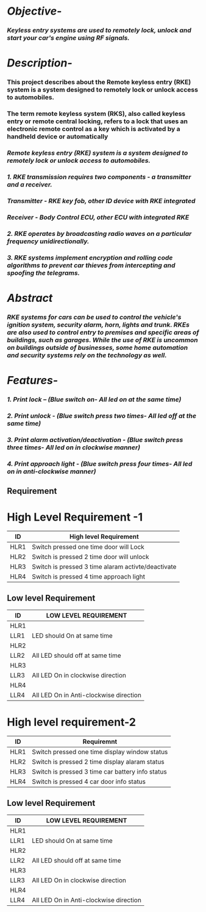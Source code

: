 # *Objective-*

### *Keyless entry systems are used to remotely lock, unlock and start your car's engine using RF signals.*

# *Description-*

### **This project describes about the Remote keyless entry (RKE) system is a system designed to remotely lock or unlock access to automobiles.** 

### **The term remote keyless system (RKS), also called keyless entry or remote central locking, refers to a lock that uses an electronic remote control as a key which is activated by a handheld device or automatically**

### *Remote keyless entry (RKE) system is a system designed to remotely lock or unlock access to automobiles.* 

### *1.	 RKE transmission requires two components - a transmitter and a receiver.* 
### *Transmitter - RKE key fob, other ID device with RKE integrated* 
### *Receiver - Body Control ECU, other ECU with integrated RKE* 
### *2.	 RKE operates by broadcasting radio waves on a particular frequency unidirectionally.* 
### *3.	RKE systems implement encryption and rolling code algorithms to prevent car thieves from intercepting and spoofing the telegrams.* 

# *Abstract*
### *RKE systems for cars can be used to control the vehicle's ignition system, security alarm, horn, lights and trunk. RKEs are also used to control entry to premises and specific areas of buildings, such as garages. While the use of RKE is uncommon on buildings outside of businesses, some home automation and security systems rely on the technology as well.*

# *Features-*

### *1. Print lock – (Blue switch on- All led on at the same time)*

### *2. Print unlock - (Blue switch press two times- All led off at the same time)*

### *3. Print alarm activation/deactivation - (Blue switch press three times- All led on in clockwise manner)*

### *4. Print approach light - (Blue switch press four times- All led on in anti-clockwise manner)*

## Requirement

# High Level Requirement -1

|ID|High level Requirement|
|---|---|
|HLR1| Switch pressed one time door will Lock|
|HLR2| Switch is pressed 2 time door will unlock|
|HLR3| Switch is pressed 3 time alaram activte/deactivate|
|HLR4| Switch is pressed 4 time approach light|

## Low level Requirement
|ID|LOW LEVEL REQUIREMENT|
|---|---|
|HLR1|
|LLR1|LED  should On at same time |
|HLR2|
|LLR2|All LED should off at same time|
|HLR3|
|LLR3|All LED On in clockwise direction|
|HLR4|
|LLR4|All LED On in Anti-clockwise direction|


# High level requirement-2
|ID|Requiremnt|
|---|---|
|HLR1| Switch pressed one time display window status|
|HLR2| Switch is pressed 2 time display alaram status|
|HLR3| Switch is pressed 3 time car battery info status|
|HLR4| Switch is pressed 4 car door info status |

## Low level Requirement
|ID|LOW LEVEL REQUIREMENT|
|---|---|
|HLR1|
|LLR1|LED  should On at same time |
|HLR2|
|LLR2|All LED should off at same time|
|HLR3|
|LLR3|All LED On in clockwise direction|
|HLR4|
|LLR4|All LED On in Anti-clockwise direction|







